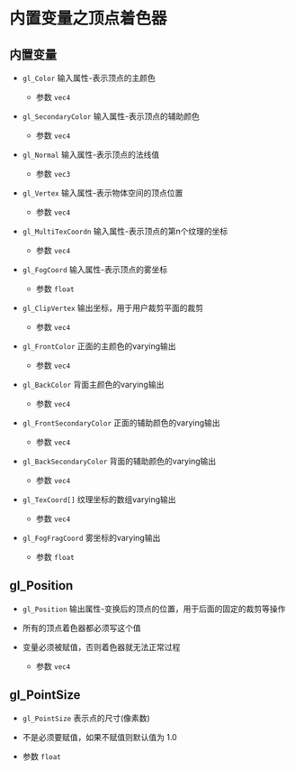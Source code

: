 # 内置变量之顶点着色器

## 内置变量

+ `gl_Color` 输入属性-表示顶点的主颜色

  + 参数 `vec4`

+ `gl_SecondaryColor`  输入属性-表示顶点的辅助颜色

  + 参数 `vec4`

+ `gl_Normal`  输入属性-表示顶点的法线值

  + 参数 `vec3`

+ `gl_Vertex`    输入属性-表示物体空间的顶点位置

  + 参数 `vec4`

+ `gl_MultiTexCoordn`    输入属性-表示顶点的第n个纹理的坐标

  + 参数 `vec4`

+ `gl_FogCoord`    输入属性-表示顶点的雾坐标

  + 参数 `float`



+ `gl_ClipVertex`    输出坐标，用于用户裁剪平面的裁剪

  + 参数 `vec4`


+ `gl_FrontColor`    正面的主颜色的varying输出

  + 参数 `vec4`

+ `gl_BackColor`    背面主颜色的varying输出

  + 参数 `vec4`

+ `gl_FrontSecondaryColor`    正面的辅助颜色的varying输出

  + 参数 `vec4`

+ `gl_BackSecondaryColor`    背面的辅助颜色的varying输出

  + 参数 `vec4`

+ `gl_TexCoord[]`    纹理坐标的数组varying输出

  + 参数 `vec4`

+ `gl_FogFragCoord`    雾坐标的varying输出

  + 参数 `float`

## gl_Position

+ `gl_Position`  输出属性-变换后的顶点的位置，用于后面的固定的裁剪等操作
+ 所有的顶点着色器都必须写这个值
+ 变量必须被赋值，否则着色器就无法正常过程

  + 参数 `vec4`

## gl_PointSize

+ `gl_PointSize`  表示点的尺寸(像素数)
+  不是必须要赋值，如果不赋值则默认值为 1.0

  + 参数 `float`


